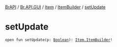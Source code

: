 [BrAPI](../../../index.md) / [Br.API.GUI](../../index.md) / [Item](../index.md) / [ItemBuilder](index.md) / [setUpdate](./set-update.md)

# setUpdate

`open fun setUpdate(p: `[`Boolean`](https://kotlinlang.org/api/latest/jvm/stdlib/kotlin/-boolean/index.html)`): `[`Item.ItemBuilder`](index.md)`!`